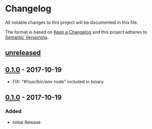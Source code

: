 # Changelog
All notable changes to this project will be documented in this file.

The format is based on [Keep a Changelog](http://keepachangelog.com/en/1.0.0/)
and this project adheres to [Semantic Versioning](http://semver.org/spec/v2.0.0.html).

## [unreleased]

## [0.1.0] - 2017-10-19

- FIX: "#!/usr/bin/env node" included in binary

## [0.1.0] - 2017-10-19

### Added
- Initial Release


[Unreleased]: https://bitbucket.org/frontendsolutions/ufp-core/branches/compare/0.1.1...develop
[0.1.1]: https://github.com/FrontendSolutionsGmbH/ufp-make/compare/0.1.0...0.1.1
[0.1.0]: https://github.com/FrontendSolutionsGmbH/ufp-make/commits/0.1.0
